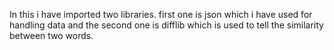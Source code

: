 In this i have imported two libraries.
first one is json which i have used for handling data and the second one is difflib which is used to tell the similarity between two words.